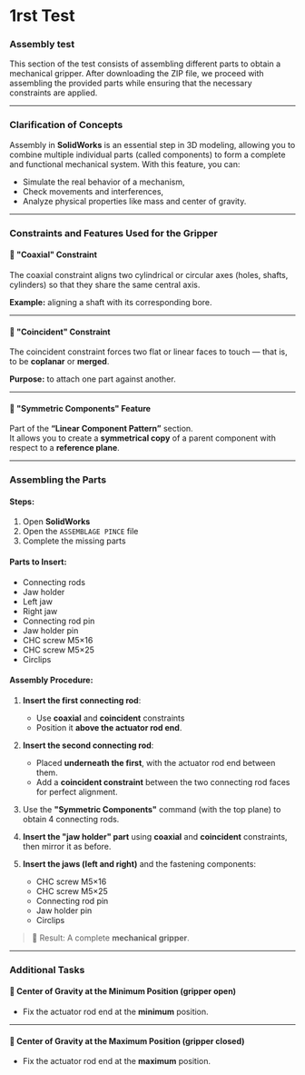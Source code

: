 # 1rst Test

### Assembly test

This section of the test consists of assembling different parts to obtain a mechanical gripper. After downloading the ZIP file, we proceed with assembling the provided parts while ensuring that the necessary constraints are applied.

---

### Clarification of Concepts

Assembly in **SolidWorks** is an essential step in 3D modeling, allowing you to combine multiple individual parts (called components) to form a complete and functional mechanical system. With this feature, you can:

- Simulate the real behavior of a mechanism,  
- Check movements and interferences,  
- Analyze physical properties like mass and center of gravity.

---

### Constraints and Features Used for the Gripper

#### 🔩 "Coaxial" Constraint

The coaxial constraint aligns two cylindrical or circular axes (holes, shafts, cylinders) so that they share the same central axis.

**Example:** aligning a shaft with its corresponding bore.

---

#### 📏 "Coincident" Constraint

The coincident constraint forces two flat or linear faces to touch — that is, to be **coplanar** or **merged**.

**Purpose:** to attach one part against another.

---

#### 🔁 "Symmetric Components" Feature

Part of the **“Linear Component Pattern”** section.  
It allows you to create a **symmetrical copy** of a parent component with respect to a **reference plane**.

---

### Assembling the Parts

#### Steps:

1. Open **SolidWorks**  
2. Open the `ASSEMBLAGE PINCE` file  
3. Complete the missing parts

#### Parts to Insert:

- Connecting rods  
- Jaw holder  
- Left jaw  
- Right jaw  
- Connecting rod pin  
- Jaw holder pin  
- CHC screw M5×16  
- CHC screw M5×25  
- Circlips  

#### Assembly Procedure:

1. **Insert the first connecting rod**:  
   - Use **coaxial** and **coincident** constraints  
   - Position it **above the actuator rod end**.

2. **Insert the second connecting rod**:  
   - Placed **underneath the first**, with the actuator rod end between them.  
   - Add a **coincident constraint** between the two connecting rod faces for perfect alignment.

3. Use the **"Symmetric Components"** command (with the top plane) to obtain 4 connecting rods.

4. **Insert the "jaw holder" part** using **coaxial** and **coincident** constraints, then mirror it as before.

5. **Insert the jaws (left and right)** and the fastening components:  
   - CHC screw M5×16  
   - CHC screw M5×25  
   - Connecting rod pin  
   - Jaw holder pin  
   - Circlips

> 🔧 Result: A complete **mechanical gripper**.

---

### Additional Tasks

#### 📍 Center of Gravity at the **Minimum Position** (gripper open)

- Fix the actuator rod end at the **minimum** position.

---

#### 📍 Center of Gravity at the **Maximum Position** (gripper closed)

- Fix the actuator rod end at the **maximum** position.
